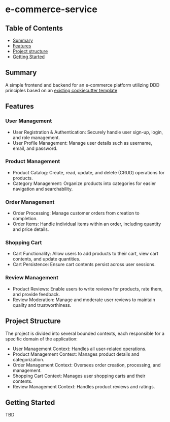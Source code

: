 # e-commerce-service

## Table of Contents

- [Summary](#summary)
- [Features](#features)
- [Project structure](#project-structure)
- [Getting Started](#getting-started)

## Summary

A simple frontend and backend for an e-commerce platform utilizing DDD principles based on an [existing cookiecutter template](https://github.com/MGTheTrain/dotnet-ddd-web-api-starter)

## Features

### User Management

- User Registration & Authentication: Securely handle user sign-up, login, and role management.
- User Profile Management: Manage user details such as username, email, and password.

### Product Management

- Product Catalog: Create, read, update, and delete (CRUD) operations for products.
- Category Management: Organize products into categories for easier navigation and searchability.

### Order Management

- Order Processing: Manage customer orders from creation to completion.
- Order Items: Handle individual items within an order, including quantity and price details.

### Shopping Cart

- Cart Functionality: Allow users to add products to their cart, view cart contents, and update quantities.
- Cart Persistence: Ensure cart contents persist across user sessions.

### Review Management

- Product Reviews: Enable users to write reviews for products, rate them, and provide feedback.
- Review Moderation: Manage and moderate user reviews to maintain quality and trustworthiness.

## Project Structure

The project is divided into several bounded contexts, each responsible for a specific domain of the application:

- User Management Context: Handles all user-related operations.
- Product Management Context: Manages product details and categorization.
- Order Management Context: Oversees order creation, processing, and management.
- Shopping Cart Context: Manages user shopping carts and their contents.
- Review Management Context: Handles product reviews and ratings.

## Getting Started

TBD
